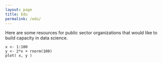 ```yaml
---
layout: page
title: Edu
permalink: /edu/
---
```



Here are some resources for public sector organizations that would like to build capacity in data science. 


```
x <- 1:100
y <- 2*x + rnorm(100)
plot( x, y )
```
